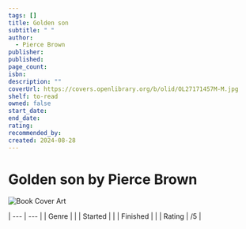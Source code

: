 ```yaml
---
tags: []
title: Golden son
subtitle: " "
author:
  - Pierce Brown
publisher: 
published: 
page_count: 
isbn: 
description: ""
coverUrl: https://covers.openlibrary.org/b/olid/OL27171457M-M.jpg
shelf: to-read
owned: false
start_date: 
end_date: 
rating: 
recommended_by: 
created: 2024-08-28
---
```


# Golden son by Pierce Brown

![Book Cover Art](https://covers.openlibrary.org/b/olid/OL27171457M-M.jpg)


| --- | --- |
| Genre |  |
| Started |  |
| Finished |  |
| Rating | /5 |


